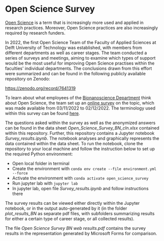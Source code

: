 # Open Science Survey

[Open Science](https://www.unesco.org/en/open-science) is a term that is increasingly more used and applied in research practices. Moreover, Open Science practices are also increasingly required by research funders.

In 2022, the first Open Science Team of the Faculty of Applied Sciences at Delft University of Technology was established, with members from different departments as well as career stages. The team conducted a series of surveys and meetings, aiming to examine which types of support would be the most useful for improving Open Science practises within the faculties' individual departments. The conclusions drawn from this effort were summarized and can be found in the following publicly available repository on Zenodo:

https://zenodo.org/record/7641319

To learn about what employees of the [Bionanoscience Department](https://www.tudelft.nl/en/faculty-of-applied-sciences/about-faculty/departments/bionanoscience/) think about Open Science, the team set up an [online survey](https://forms.office.com/Pages/ShareFormPage.aspx?id=TVJuCSlpMECM04q0LeCIe-3wSGs-_lBMr0ffBOc-gfVUNkIxQkREQ1k2T0lEWU5aUTE2SFpSUVk2SC4u&sharetoken=8BV2n7Ku1pbt0RtackUU) on the topic, which was made available from 03/11/2022 to 02/12/2022. The terminology used within this survey can be found [here](https://estherplomp.github.io/TNW-OST-Survey).

The questions asked within the survey as well as the anonymized answers can be found in the data sheet *Open_Science_Survey_BN_cln.xlsx* contained within this repository.
Further, this repository contains a Jupyter notebook *Survey_results.ipynb*. The notebook analyses and graphically represents the data contained within the data sheet.
To run the notebook, clone the repository to your local machine and follow the instruction below to set up the required Python environment:

- Open local folder in terminal
- Create the environment with `conda env create --file environment.yml --force`
- Activate the environment with `conda activate open_science_survey`
- Run jupyter lab with `jupyter lab`
- In jupyter lab, open file *Survey_results.ipynb* and follow instructions there

The survey results can be viewed either directly within the Jupyter notebook, or in the output auto-generated by it (in the folder *plot_results_BN* as separate pdf files, with subfolders summarizing results for either a certain type of career stage, or all collected results).

The file *Open Science Survey BN web results.pdf* contains the survey results in the representation generated by Microsoft Forms for comparison.